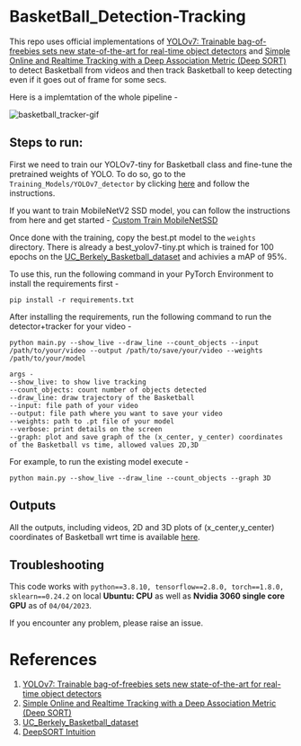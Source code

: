 # BasketBall_Detection-Tracking

This repo uses official implementations of [YOLOv7: Trainable bag-of-freebies sets new state-of-the-art for real-time object detectors](https://github.com/WongKinYiu/yolov7) and [Simple Online and Realtime Tracking with a Deep Association Metric (Deep SORT)](https://github.com/nwojke/deep_sort)  to detect Basketball from videos and then track Basketball to keep detecting even if it goes out of frame for some secs.

Here is a implemtation of the whole pipeline - 

![basketball_tracker-gif](https://user-images.githubusercontent.com/69648635/229661446-6f088b4d-21e7-487e-864b-97e86ec9788d.gif)


## Steps to run:
First we need to train our YOLOv7-tiny for Basketball class and fine-tune the pretrained weights of YOLO.
To do so, go to the `Training_Models/YOLOv7_detector` by clicking [here](https://github.com/Srijan221/BasketBall_Detection-Tracking/blob/main/Training%20Models/YOLOv7_detector/Readme.md) and follow the instructions.

If you want to train MobileNetV2 SSD model, you can follow the instructions from here and get started - [Custom Train MobileNetSSD](https://github.com/Srijan221/BasketBall_Detection-Tracking/blob/main/Training%20Models/SSD_object_detector/BasketBall_detection/Readme.md)

Once done with the training, copy the best.pt model to the `weights` directory. There is already a best_yolov7-tiny.pt which is trained for 100 epochs on the [UC_Berkely_Basketball_dataset](https://universe.roboflow.com/uc-berkely-w210-tracer/tracer-basketball) and achivies a mAP of 95%.

To use this, run the following command in your PyTorch Environment to install the requirements first - 

```
pip install -r requirements.txt
```

After installing the requirements, run the following command to run the detector+tracker for your video - 

```
python main.py --show_live --draw_line --count_objects --input /path/to/your/video --output /path/to/save/your/video --weights /path/to/your/model
```
```
args - 
--show_live: to show live tracking
--count_objects: count number of objects detected
--draw_line: draw trajectory of the Basketball
--input: file path of your video
--output: file path where you want to save your video
--weights: path to .pt file of your model
--verbose: print details on the screen
--graph: plot and save graph of the (x_center, y_center) coordinates of the Basketball vs time, allowed values 2D,3D
```

For example, to run the existing model execute - 

```
python main.py --show_live --draw_line --count_objects --graph 3D

```

## Outputs
All the outputs, including videos, 2D and 3D plots of (x_center,y_center) coordinates of Basketball wrt time is available [here](https://github.com/Srijan221/BasketBall_Detection-Tracking/tree/main/IO_data/output).

## Troubleshooting
This code works with `python==3.8.10, tensorflow==2.8.0, torch==1.8.0, sklearn==0.24.2` on local **Ubuntu: CPU** as well as **Nvidia 3060 single core GPU** as of `04/04/2023`.

If you encounter any problem, please raise an issue.


# References
1. [YOLOv7: Trainable bag-of-freebies sets new state-of-the-art for real-time object detectors](https://github.com/WongKinYiu/yolov7)
2. [Simple Online and Realtime Tracking with a Deep Association Metric (Deep SORT)](https://github.com/nwojke/deep_sort)
3. [UC_Berkely_Basketball_dataset](https://universe.roboflow.com/uc-berkely-w210-tracer/tracer-basketball)
4. [DeepSORT Intuition](https://medium.com/augmented-startups/deepsort-deep-learning-applied-to-object-tracking-924f59f99104)